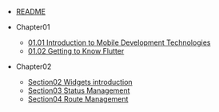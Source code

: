 - [README](README.md)

- Chapter01
  - [01.01 Introduction to Mobile Development Technologies](chapter01/01.01_Introduction_to_Mobile_Development_Technologies.md)
  - [01.02 Getting to Know Flutter](chapter01/01.02_Getting_to_Know_Flutter.md)

- Chapter02
  - [Section02 Widgets introduction](chapter02/section02-widgets_introduction.md)
  - [Section03 Status Management](chapter02/section03-Status_Management.md)
  - [Section04 Route Management](chapter02/section04-Route_Management.md)
